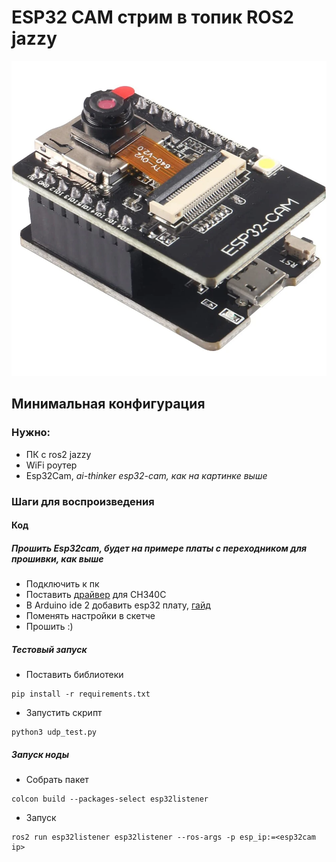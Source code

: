 # ESP32 CAM стрим в топик ROS2 jazzy

![ESP32-CAM Example](images/esp32cam_example.png)


## Минимальная конфигурация
### Нужно:
- ПК с ros2 jazzy
- WiFi роутер
- Esp32Cam, *ai-thinker esp32-cam, как на картинке выше*

### Шаги для воспроизведения
#### Код
##### Прошить Esp32cam, будет на примере платы с переходником для прошивки, как выше
- Подключить к пк
- Поставить [драйвер](https://wiki.amperka.ru/articles:driver-ch340) для CH340C
- В Arduino ide 2 добавить esp32 плату, [гайд](https://wiki.iarduino.ru/page/esp32-windows/)
- Поменять настройки в скетче
- Прошить :)
##### Тестовый запуск
- Поставить библиотеки
```shell
pip install -r requirements.txt
```
- Запустить скрипт
```shell
python3 udp_test.py
```
##### Запуск ноды
- Собрать пакет
```shell
colcon build --packages-select esp32listener
```
- Запуск
```shell
ros2 run esp32listener esp32listener --ros-args -p esp_ip:=<esp32cam ip>
```